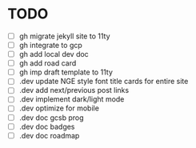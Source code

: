 # **TODO**

- [ ] gh migrate jekyll site to 11ty
- [ ] gh integrate to gcp
- [ ] gh add local dev doc
- [ ] gh add road card
- [ ] gh imp draft template to 11ty
- [ ] .dev update NGE style font title cards for entire site
- [ ] .dev add next/previous post links
- [ ] .dev implement dark/light mode
- [ ] .dev optimize for mobile
- [ ] .dev doc gcsb prog
- [ ] .dev doc badges
- [ ] .dev doc roadmap
